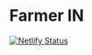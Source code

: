 # Farmer IN
[![Netlify Status](https://api.netlify.com/api/v1/badges/dfec4717-3bb8-4f2e-bc81-088267f3b4f1/deploy-status)](https://app.netlify.com/sites/effortless-malasada-83129a/deploys)
